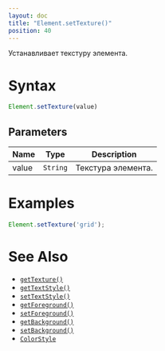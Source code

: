 ```yaml
---
layout: doc
title: "Element.setTexture()"
position: 40
---
```


Устанавливает текстуру элемента.

# Syntax

```js
Element.setTexture(value)
```

## Parameters

|Name|Type|Description|
|----|----|-----------|
|value|`String`|Текстура элемента.|

# Examples

```js
Element.setTexture('grid');
```

# See Also

* [`getTexture()`](../Element.getTexture/)
* [`getTextStyle()`](../Element.getTextStyle/)
* [`setTextStyle()`](../Element.setTextStyle/)
* [`getForeground()`](../Element.getForeground/)
* [`setForeground()`](../Element.setForeground/)
* [`getBackground()`](../Element.getBackground/)
* [`setBackground()`](../Element.setBackground/)
* [`ColorStyle`](/docs/Specifications/UserInterface/KeyConcepts/Style/ColorStyle/)
